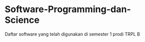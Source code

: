 # Software-Programming-dan-Science
 Daftar software yang telah digunakan di semester 1 prodi TRPL B 

